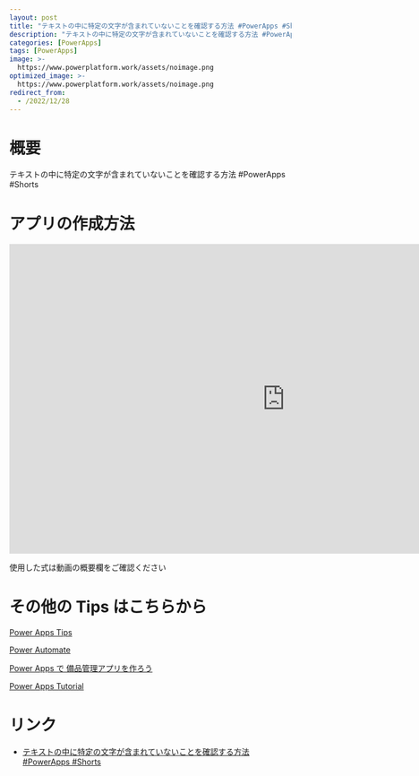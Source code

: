 ```yaml
---
layout: post
title: "テキストの中に特定の文字が含まれていないことを確認する方法 #PowerApps #Shorts"
description: "テキストの中に特定の文字が含まれていないことを確認する方法 #PowerApps #Shortsを動画で分かりやすく解説"
categories: [PowerApps]
tags: [PowerApps]
image: >-
  https://www.powerplatform.work/assets/noimage.png
optimized_image: >-
  https://www.powerplatform.work/assets/noimage.png
redirect_from:
  - /2022/12/28
---
```



#  概要

テキストの中に特定の文字が含まれていないことを確認する方法 #PowerApps #Shorts


# アプリの作成方法

<iframe width="983" height="553" src="https://www.youtube.com/embed/-Yn5PaEKb4o" title="YouTube video player" frameborder="0" allow="accelerometer; autoplay; clipboard-write; encrypted-media; gyroscope; picture-in-picture" allowfullscreen></iframe>


使用した式は動画の概要欄をご確認ください


# その他の Tips はこちらから

[Power Apps Tips](https://www.youtube.com/watch?v=VrAQf3JQ7yM&list=PLVhFi1fb3DqakSLVMn22DDcySXh9jtzi- )


[Power Automate](https://www.youtube.com/watch?v=-YnJYT0ASEM&list=PLVhFi1fb3Dqbzic6GieqnLFgD3aTj-eHA)


[Power Apps で 備品管理アプリを作ろう](https://www.youtube.com/playlist?list=PLVhFi1fb3DqZM3HKb8Hea6XEL96990Fyn)


[Power Apps Tutorial](https://www.youtube.com/playlist?list=PLVhFi1fb3DqalxpL974VvAJvV4iWoSbe_)


# リンク


- [テキストの中に特定の文字が含まれていないことを確認する方法 #PowerApps #Shorts](https://www.youtube.com/watch?v=-Yn5PaEKb4o)

